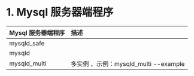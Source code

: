 # 1. Mysql 服务器端程序

| Mysql 服务器端程序|描述|
|:-|:-|
|mysqld_safe||
|mysqld||
|mysqld_multi |多实例 ，示例：mysqld_multi --example|